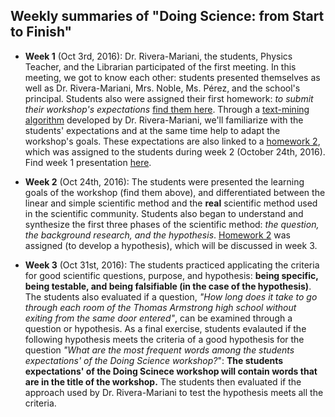 ## Weekly summaries of "**Doing Science: from Start to Finish**"
- **Week 1** (Oct 3rd, 2016): Dr. Rivera-Mariani, the students, Physics Teacher, and the Librarian participated of the first meeting. In this meeting, we got to know each other: students presented themselves as well as Dr. Rivera-Mariani, Mrs. Noble, Ms. Pérez, and the school's principal. Students also were assigned their first homework: *to submit their workshop's expectations* [find them here](https://github.com/friveramariani/DoingScienceWorkshops/tree/master/DoingScinece_from_start_to_finish/students_expectations). Through a [text-mining algorithm](https://github.com/friveramariani/DoingScienceWorkshops/blob/master/DoingScinece_from_start_to_finish/Students_Expectations_TextMining.R) developed by Dr. Rivera-Mariani, we'll familiarize with the students' expectations and at the same time help to adapt the workshop's goals. These expectations are also linked to a [homework 2](https://github.com/friveramariani/DoingScienceWorkshops/blob/master/DoingScinece_from_start_to_finish/homework2_hypothesis.md), which was assigned to the students during week 2 (October 24th, 2016). Find week 1 presentation [here](https://github.com/friveramariani/DoingScienceWorkshops/blob/master/DoingScinece_from_start_to_finish/Doing_Science10032016.pdf). 

- **Week 2** (Oct 24th, 2016): The students were presented the learning goals of the workshop (find them above), and differentiated between the linear and simple scientific method and the **real** scientific method used in the scientific community. Students also began to understand and synthesize the first three phases of the scientific method: *the question, the background research, and the hypothesis*. [Homework 2](https://github.com/friveramariani/DoingScienceWorkshops/blob/master/DoingScinece_from_start_to_finish/homework2_hypothesis.md) was assigned (to develop a hypothesis), which will be discussed in week 3. 

- **Week 3** (Oct 31st, 2016): The students practiced applicating the criteria for good scientific questions, purpose, and hypothesis: **being specific, being testable, and being falsifiable (in the case of the hypothesis)**. The students also evaluated if a question, *"How long does it take to go through each room of the Thomas Armstrong high school without exiting from the same door entered"*, can be examined through a question or hypothesis. As a final exercise, students evalauted if the following hypothesis meets the criteria of a good hypothesis for the question *"What are the most frequent words among the students expectations' of the Doing Science workshop?*": **The students expectations' of the Doing Scinece workshop will contain words that are in the title of the workshop.** The students then evaluated if the approach used by Dr. Rivera-Mariani to test the hypothesis meets all the criteria. 
